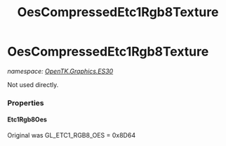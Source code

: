 ﻿---
title: OesCompressedEtc1Rgb8Texture
---

# OesCompressedEtc1Rgb8Texture
_namespace: [OpenTK.Graphics.ES30](N-OpenTK.Graphics.ES30.html)_

Not used directly.



### Properties

#### Etc1Rgb8Oes
Original was GL_ETC1_RGB8_OES = 0x8D64

